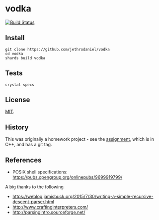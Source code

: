 # vodka

[![Build Status](https://travis-ci.com/jethrodaniel/vodka.svg?branch=master)](https://travis-ci.com/jethrodaniel/vodka)

## Install

```
git clone https://github.com/jethrodaniel/vodka
cd vodka
shards build vodka
```

## Tests

```
crystal specs
```

## License

[MIT](LICENSE).

## History

This was originally a homework project - see the [assignment](docs/assignment.pdf), which is in C++, and has a git tag.

## References

- POSIX shell specifications: https://pubs.opengroup.org/onlinepubs/9699919799/

A big thanks to the following

- https://weblog.jamisbuck.org/2015/7/30/writing-a-simple-recursive-descent-parser.html
- http://www.craftinginterpreters.com/
- http://parsingintro.sourceforge.net/
